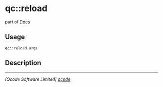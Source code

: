 qc::reload
==========

part of [Docs](.)

Usage
-----
`qc::reload args`

Description
-----------


----------------------------------
*[Qcode Software Limited] [qcode]*

[qcode]: http://www.qcode.co.uk "Qcode Software"
